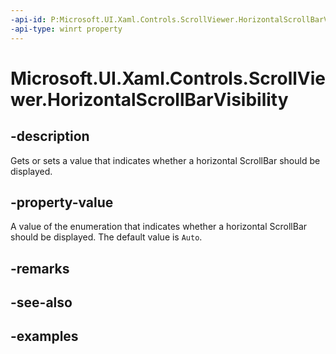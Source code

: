 ```yaml
---
-api-id: P:Microsoft.UI.Xaml.Controls.ScrollViewer.HorizontalScrollBarVisibility
-api-type: winrt property
---
```


# Microsoft.UI.Xaml.Controls.ScrollViewer.HorizontalScrollBarVisibility

<!--
public Microsoft.UI.Xaml.Controls.ScrollBarVisibility HorizontalScrollBarVisibility { get; set; }
-->

## -description

Gets or sets a value that indicates whether a horizontal ScrollBar should be displayed.

## -property-value

A value of the enumeration that indicates whether a horizontal ScrollBar should be displayed. The default value is `Auto`.

## -remarks

## -see-also

## -examples


